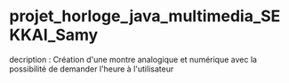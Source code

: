 # projet_horloge_java_multimedia_SEKKAI_Samy
decription :
Création d'une montre analogique et numérique avec la possibilité de demander l'heure à l'utilisateur 
